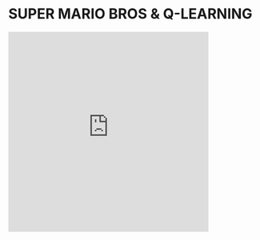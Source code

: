<div class="container align-self-center text-center">
        <h1 class="title"><strong> SUPER MARIO BROS & Q-LEARNING</strong></h1>
        <iframe src="https://higorbraz.github.io/drive/GummyBear/web/index.html" allow="gamepad" frameborder="0"
            allowfullscreen="false" allowtransparency="false" emscriptenheight="120" scrolling="no"
            style="-webkit-transform: scale(1) translateX(-0%) translateZ(0); -moz-transform: scale(1) translateX(-0%) translateZ(0); transform: scale(1) translateX(-0%) translateZ(0); width: 400px; height: 400px; margin-bottom: 0px"></iframe>
    </div>